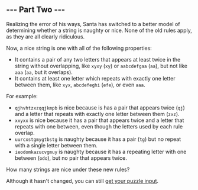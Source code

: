 ## --- Part Two ---

Realizing the error of his ways, Santa has switched to a better model of
determining whether a string is naughty or nice. None of the old rules apply,
as they are all clearly ridiculous.

Now, a nice string is one with all of the following properties:

- It contains a pair of any two letters that appears at least twice in the
  string without overlapping, like `xyxy` (`xy`) or `aabcdefgaa` (`aa`), but
  not like `aaa` (`aa`, but it overlaps).
- It contains at least one letter which repeats with exactly one letter between
  them, like `xyx`, `abcdefeghi` (`efe`), or even `aaa`.

For example:

- `qjhvhtzxzqqjkmpb` is nice because is has a pair that appears twice (`qj`)
  and a letter that repeats with exactly one letter between them (`zxz`).
- `xxyxx` is nice because it has a pair that appears twice and a letter that
  repeats with one between, even though the letters used by each rule overlap.
- `uurcxstgmygtbstg` is naughty because it has a pair (`tg`) but no repeat with
  a single letter between them.
- `ieodomkazucvgmuy` is naughty because it has a repeating letter with one
  between (`odo`), but no pair that appears twice.

How many strings are nice under these new rules?

Although it hasn't changed, you can still
[get your puzzle input](../part1/input.txt).
